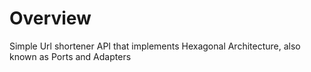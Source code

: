 # Overview

Simple Url shortener API that implements Hexagonal Architecture, also known as Ports and Adapters